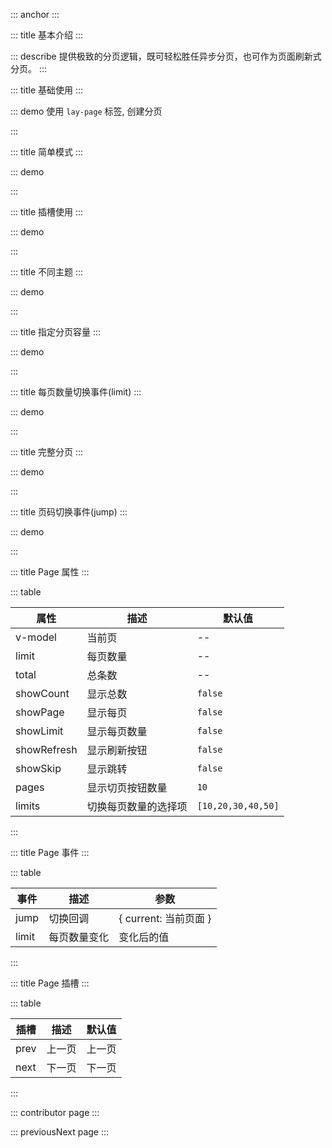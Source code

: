 ::: anchor
:::

::: title 基本介绍
:::

::: describe 提供极致的分页逻辑，既可轻松胜任异步分页，也可作为页面刷新式分页。
:::

::: title 基础使用
:::

::: demo 使用 `lay-page` 标签, 创建分页

<template>
  <lay-page v-model="currentPage" :limit="limit" 	@limit="limit = $event" :total="total" :show-page="showPage"></lay-page>
</template>

<script>
import { ref } from 'vue'

export default {
  setup() {

    const limit = ref(20)
    const total = ref(100)
    const showPage = ref(true)
    const currentPage = ref(2);

    return {
      limit,
      total,
      showPage,
      currentPage
    }
  }
}
</script>

:::

::: title 简单模式
:::

::: demo

<template>
  <lay-page :limit="limit"	@limit="limit = $event" :total="total"></lay-page>
</template>

<script>
import { ref } from 'vue'

export default {
  setup() {

    const limit = ref(20)
    const total = ref(100)

    return {
      limit,
      total
    }
  }
}
</script>

:::

::: title 插槽使用
:::

::: demo

<template>
  <lay-page :limit="limit"	@limit="limit = $event" :total="total">
    <template v-slot:prev>上</template>
    <template v-slot:next>下</template>
  </lay-page>
</template>

<script>
import { ref } from 'vue'

export default {
  setup() {

    const limit = ref(20)
    const total = ref(100)

    return {
      limit,
      total
    }
  }
}
</script>

:::

::: title 不同主题
:::

::: demo

<template>
  <lay-page :limit="limit"	@limit="limit = $event" :total="total" :show-page="showPage" theme="red"></lay-page>
  <br>
  <lay-page :limit="limit"	@limit="limit = $event" :total="total" :show-page="showPage" theme="blue"></lay-page>
  <br>
  <lay-page :limit="limit"	@limit="limit = $event" :total="total" :show-page="showPage" theme="orange"></lay-page>
</template>

<script>
import { ref } from 'vue'

export default {
  setup() {

    const limit = ref(20)
    const total = ref(100)
    const showPage = ref(true)

    return {
      limit,
      total,
      showPage
    }
  }
}
</script>

:::

::: title 指定分页容量
:::

::: demo

<template>
  <lay-page :limit="limit" :total="total" showCount showPage :limits="[10,50,100,200]" @limit="limit=$event"></lay-page>
</template>

<script>
import { ref } from 'vue'

export default {
  setup() {

    const limit = ref(20)
    const total = ref(100)

    return {
      limit,
      total
    }
  }
}
</script>

:::

::: title 每页数量切换事件(limit)
:::

::: demo

<template>
  <lay-page :limit="limit" showPage showCount :total="total" @limit="limit=$event" :show-limit="showLimit" ></lay-page>
  <div>每页数量:{{limit}}</div>
</template>

<script>
import { ref } from 'vue'

export default {
  setup() {

    const limit = ref(5)
    const total = ref(9999)
    const showLimit = ref(true)

    return {
      limit,
      total,
      showLimit,
    }
  }
}
</script>

:::

::: title 完整分页
:::

::: demo

<template>
  <lay-page :limit="limit1" :pages="pages1" :total="total1" :show-count="showCount1" @limit="limit1=$event" :show-page="showPage1" :show-limit="showLimit1" :show-refresh="showRefresh1" :showSkip="showSkip1"></lay-page>
  每页数量:{{limit1}}
</template>

<script>
import { ref } from 'vue'

export default {
  setup() {

    const limit1 = ref(5)
    const total1 = ref(99)
    const showCount1 = ref(true)
    const showPage1 = ref(true)
    const showLimit1 = ref(true)
    const showRefresh1 = ref(true)
    const showSkip1 = ref(true)
    const pages1 = ref(6);

    return {
      limit1,
      total1,
      pages1,
      showCount1,
      showPage1,
      showLimit1,
      showRefresh1,
      showSkip1
    }
  }
}
</script>

:::

::: title 页码切换事件(jump)
:::

::: demo

<template>
  <lay-page :limit="limit" :total="total" @jump="jump" 	@limit="limit = $event" :show-page="showSkip"></lay-page>
</template>

<script>
import { ref } from 'vue'

export default {
  setup() {

    const limit = ref(20)
    const total = ref(100)
    const showPage = ref(true)
    const showSkip = ref(true)
    const jump = function({ current }) {
      console.log("当前页:" + current)
    }

    return {
      limit,
      total,
      jump,
      showPage,
      showSkip
    }
  }
}
</script>

:::

::: title Page 属性
:::

::: table

| 属性        | 描述         | 默认值  |
| ----------- | ------------ | ------- |
| v-model     | 当前页       | --      |
| limit       | 每页数量     | --      |
| total       | 总条数       | --      |
| showCount   | 显示总数     | `false` |
| showPage    | 显示每页     | `false` |
| showLimit   | 显示每页数量 | `false` |
| showRefresh | 显示刷新按钮 | `false` |
| showSkip    | 显示跳转     | `false` |
| pages       | 显示切页按钮数量     | `10` |
| limits       | 切换每页数量的选择项     | `[10,20,30,40,50]` |

:::

::: title Page 事件
:::

::: table

| 事件 | 描述     | 参数                  |
| ---- | -------- | --------------------- |
| jump | 切换回调 | { current: 当前页面 } |
| limit | 每页数量变化 | 变化后的值 |

:::

::: title Page 插槽
:::

::: table

| 插槽 | 描述   | 默认值 |
| ---- | ------ | ------ |
| prev | 上一页 | 上一页 |
| next | 下一页 | 下一页 |

:::

::: contributor page
:::  

::: previousNext page
:::